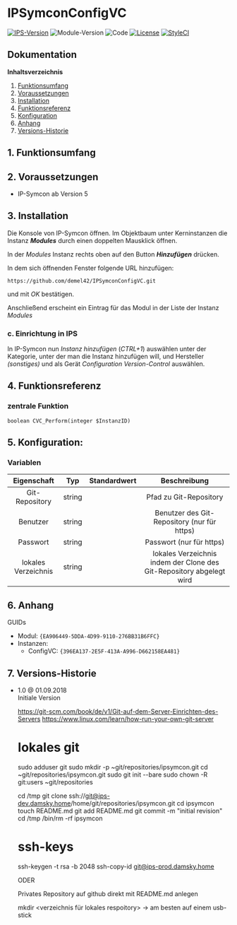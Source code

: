 # IPSymconConfigVC

[![IPS-Version](https://img.shields.io/badge/Symcon_Version-5.0-red.svg)](https://www.symcon.de/service/dokumentation/entwicklerbereich/sdk-tools/sdk-php/)
![Module-Version](https://img.shields.io/badge/Modul_Version-1.0-blue.svg)
![Code](https://img.shields.io/badge/Code-PHP-blue.svg)
[![License](https://img.shields.io/badge/License-CC%20BY--NC--SA%204.0-green.svg)](https://creativecommons.org/licenses/by-nc-sa/4.0/)
[![StyleCI](https://github.styleci.io/repos/126683101/shield?branch=master)](https://github.styleci.io/repos/146979798)

## Dokumentation

**Inhaltsverzeichnis**

1. [Funktionsumfang](#1-funktionsumfang)
2. [Voraussetzungen](#2-voraussetzungen)
3. [Installation](#3-installation)
4. [Funktionsreferenz](#4-funktionsreferenz)
5. [Konfiguration](#5-konfiguration)
6. [Anhang](#6-anhang)
7. [Versions-Historie](#7-versions-historie)

## 1. Funktionsumfang

## 2. Voraussetzungen

 - IP-Symcon ab Version 5

## 3. Installation

Die Konsole von IP-Symcon öffnen. Im Objektbaum unter Kerninstanzen die Instanz __*Modules*__ durch einen doppelten Mausklick öffnen.

In der _Modules_ Instanz rechts oben auf den Button __*Hinzufügen*__ drücken.

In dem sich öffnenden Fenster folgende URL hinzufügen:

`https://github.com/demel42/IPSymconConfigVC.git`

und mit _OK_ bestätigen.

Anschließend erscheint ein Eintrag für das Modul in der Liste der Instanz _Modules_

### c. Einrichtung in IPS

In IP-Symcon nun _Instanz hinzufügen_ (_CTRL+1_) auswählen unter der Kategorie, unter der man die Instanz hinzufügen will, und Hersteller _(sonstiges)_ und als Gerät _Configuration Version-Control_ auswählen.

## 4. Funktionsreferenz

### zentrale Funktion

`boolean CVC_Perform(integer $InstanzID)`<br>

## 5. Konfiguration:

### Variablen

| Eigenschaft                     | Typ      | Standardwert | Beschreibung |
| :-----------------------------: | :-----:  | :----------: | :----------------------------------------------------------------------------------------------------------: |
| Git-Repository                  | string   |              | Pfad zu Git-Repository |
| Benutzer                        | string   |              | Benutzer des Git-Repository (nur für https) |
| Passwort                        | string   |              | Passwort (nur für https) |
| lokales Verzeichnis             | string   |              | lokales Verzeichnis indem der Clone des Git-Repository abgelegt wird |

## 6. Anhang

GUIDs

- Modul: `{EA906449-5DDA-4D99-9110-276BB31B6FFC}`
- Instanzen:
  - ConfigVC: `{396EA137-2E5F-413A-A996-D662158EA481}`

## 7. Versions-Historie

- 1.0 @ 01.09.2018<br>
  Initiale Version


    https://git-scm.com/book/de/v1/Git-auf-dem-Server-Einrichten-des-Servers
    https://www.linux.com/learn/how-run-your-own-git-server

	# lokales git
    sudo adduser git
    <passwort eingeben und merken>
    sudo mkdir -p ~git/repositories/ipsymcon.git
    cd ~git/repositories/ipsymcon.git
    sudo git init --bare
    sudo chown -R git:users ~git/repositories

	cd /tmp
	git clone ssh://git@ips-dev.damsky.home/home/git/repositories/ipsymcon.git
	cd ipsymcon
	touch README.md
	git add README.md
	git commit -m "initial revision"
	cd /tmp
	/bin/rm -rf ipsymcon

	# ssh-keys
    ssh-keygen -t rsa -b 2048
    ssh-copy-id git@ips-prod.damsky.home

	ODER

	Privates Repository auf github direkt mit README.md anlegen

    mkdir <verzeichnis für lokales respoitory>
	-> am besten auf einem usb-stick
